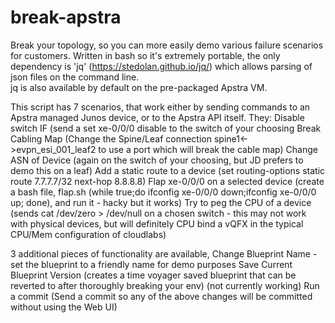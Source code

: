# break-apstra
Break your topology, so you can more easily demo various failure scenarios for customers.
Written in bash so it's extremely portable, the only dependency is 'jq' (https://stedolan.github.io/jq/) which allows parsing of json files on the command line.  
jq is also available by default on the pre-packaged Apstra VM.

This script has 7 scenarios, that work either by sending commands to an Apstra managed Junos device, or to the Apstra API itself.
They:
Disable switch IF (send a set xe-0/0/0 disable to the switch of your choosing
Break Cabling Map (Change the Spine/Leaf connection spine1<->evpn_esi_001_leaf2 to use a port which will break the cable map)
Change ASN of Device (again on the switch of your choosing, but JD prefers to demo this on a leaf)
Add a static route to a device (set routing-options static route 7.7.7.7/32 next-hop 8.8.8.8)
Flap xe-0/0/0 on a selected device (create a bash file, flap.sh (while true;do ifconfig xe-0/0/0 down;ifconfig xe-0/0/0 up; done), and run it - hacky but it works)
Try to peg the CPU of a device (sends cat /dev/zero > /dev/null on a chosen switch - this may not work with physical devices, but will definitely CPU bind a vQFX in the typical CPU/Mem configuration of cloudlabs)


3 additional pieces of functionality are available, 
Change Blueprint Name - set the blueprint to a friendly name for demo purposes
Save Current Blueprint Version (creates a time voyager saved blueprint that can be reverted to after thoroughly breaking your env)
(not currently working) Run a commit (Send a commit so any of the above changes will be committed without using the Web UI)
